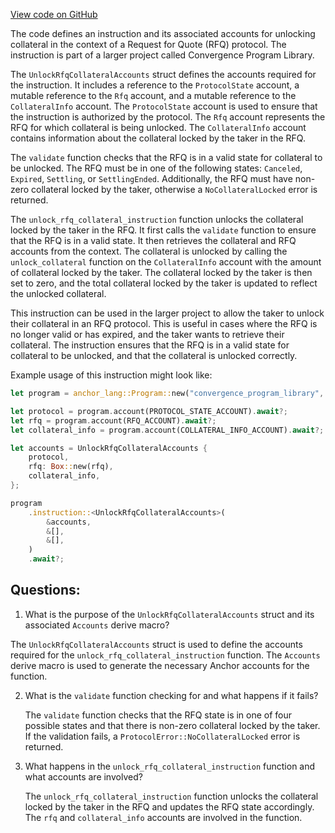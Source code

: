 [View code on GitHub](https://github.com/convergence-rfq/convergence-program-library/rfq/program/src/instructions/rfq/unlock_rfq_collateral.rs)

The code defines an instruction and its associated accounts for unlocking collateral in the context of a Request for Quote (RFQ) protocol. The instruction is part of a larger project called Convergence Program Library. 

The `UnlockRfqCollateralAccounts` struct defines the accounts required for the instruction. It includes a reference to the `ProtocolState` account, a mutable reference to the `Rfq` account, and a mutable reference to the `CollateralInfo` account. The `ProtocolState` account is used to ensure that the instruction is authorized by the protocol. The `Rfq` account represents the RFQ for which collateral is being unlocked. The `CollateralInfo` account contains information about the collateral locked by the taker in the RFQ.

The `validate` function checks that the RFQ is in a valid state for collateral to be unlocked. The RFQ must be in one of the following states: `Canceled`, `Expired`, `Settling`, or `SettlingEnded`. Additionally, the RFQ must have non-zero collateral locked by the taker, otherwise a `NoCollateralLocked` error is returned.

The `unlock_rfq_collateral_instruction` function unlocks the collateral locked by the taker in the RFQ. It first calls the `validate` function to ensure that the RFQ is in a valid state. It then retrieves the collateral and RFQ accounts from the context. The collateral is unlocked by calling the `unlock_collateral` function on the `CollateralInfo` account with the amount of collateral locked by the taker. The collateral locked by the taker is then set to zero, and the total collateral locked by the taker is updated to reflect the unlocked collateral.

This instruction can be used in the larger project to allow the taker to unlock their collateral in an RFQ protocol. This is useful in cases where the RFQ is no longer valid or has expired, and the taker wants to retrieve their collateral. The instruction ensures that the RFQ is in a valid state for collateral to be unlocked, and that the collateral is unlocked correctly. 

Example usage of this instruction might look like:

```rust
let program = anchor_lang::Program::new("convergence_program_library", client, payer);

let protocol = program.account(PROTOCOL_STATE_ACCOUNT).await?;
let rfq = program.account(RFQ_ACCOUNT).await?;
let collateral_info = program.account(COLLATERAL_INFO_ACCOUNT).await?;

let accounts = UnlockRfqCollateralAccounts {
    protocol,
    rfq: Box::new(rfq),
    collateral_info,
};

program
    .instruction::<UnlockRfqCollateralAccounts>(
        &accounts,
        &[],
        &[],
    )
    .await?;
```
## Questions: 
 1. What is the purpose of the `UnlockRfqCollateralAccounts` struct and its associated `Accounts` derive macro?
   
   The `UnlockRfqCollateralAccounts` struct is used to define the accounts required for the `unlock_rfq_collateral_instruction` function. The `Accounts` derive macro is used to generate the necessary Anchor accounts for the function.

2. What is the `validate` function checking for and what happens if it fails?
   
   The `validate` function checks that the RFQ state is in one of four possible states and that there is non-zero collateral locked by the taker. If the validation fails, a `ProtocolError::NoCollateralLocked` error is returned.

3. What happens in the `unlock_rfq_collateral_instruction` function and what accounts are involved?
   
   The `unlock_rfq_collateral_instruction` function unlocks the collateral locked by the taker in the RFQ and updates the RFQ state accordingly. The `rfq` and `collateral_info` accounts are involved in the function.